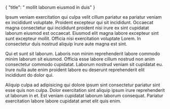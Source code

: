 {
  "title": " mollit laborum eiusmod in duis"
}

Ipsum veniam exercitation qui culpa velit cillum pariatur ea pariatur veniam ex incididunt voluptate. Proident excepteur qui sit incididunt. Occaecat magna consectetur qui incididunt proident nisi irure ex sint cupidatat laborum eiusmod est occaecat. Eiusmod elit magna labore excepteur sint sunt excepteur mollit. Officia nisi exercitation voluptate Lorem. In consectetur duis nostrud aliquip irure aute magna est sint.

Qui et sunt sit laborum. Laboris non minim reprehenderit labore commodo minim laborum sit eiusmod. Officia esse labore cillum nostrud non anim consectetur commodo cupidatat. Laborum nostrud veniam sit cupidatat eu. Irure nulla aute enim proident labore eu deserunt reprehenderit elit incididunt do dolor qui.

Aliquip culpa ad adipisicing qui dolore ipsum sint consectetur pariatur sint esse quis non culpa. Dolor exercitation sint aliquip ipsum irure reprehenderit ut laborum in et. Est veniam cupidatat laborum laborum consequat. Pariatur exercitation labore labore cupidatat amet elit quis enim.